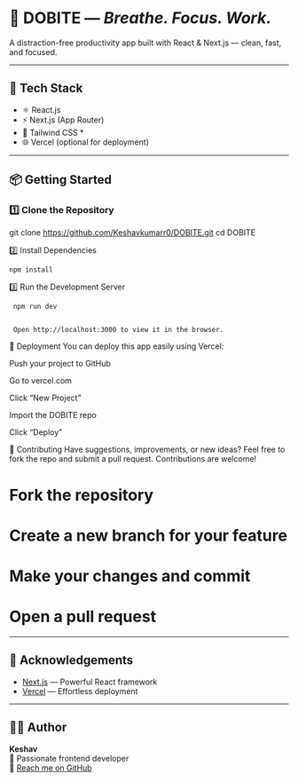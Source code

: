 # 🌟 DOBITE — _Breathe. Focus. Work._

A distraction-free productivity app built with React & Next.js — clean, fast, and focused.


---

## 🚀 Tech Stack

- ⚛️ React.js
- ⚡ Next.js (App Router)
- 💅 Tailwind CSS *
- 🌐 Vercel (optional for deployment)

---

## 📦 Getting Started

### 1️⃣ Clone the Repository

git clone https://github.com/Keshavkumarr0/DOBITE.git
cd DOBITE
  

  2️⃣ Install Dependencies


    npm install

  3️⃣ Run the Development Server

     npm run dev


     Open http://localhost:3000 to view it in the browser.

   🚀 Deployment
You can deploy this app easily using Vercel:

Push your project to GitHub

Go to vercel.com

Click “New Project”

Import the DOBITE repo


Click “Deploy”



🧩 Contributing
Have suggestions, improvements, or new ideas?
Feel free to fork the repo and submit a pull request. Contributions are welcome!


# Fork the repository
# Create a new branch for your feature
# Make your changes and commit
# Open a pull request


---

## 🙏 Acknowledgements

- [Next.js](https://nextjs.org) — Powerful React framework
- [Vercel](https://vercel.com) — Effortless deployment


---

## 👨‍💻 Author

**Keshav**  
💼 Passionate frontend developer  
📧 [Reach me on GitHub](https://github.com/Keshavkumarr0)




  
